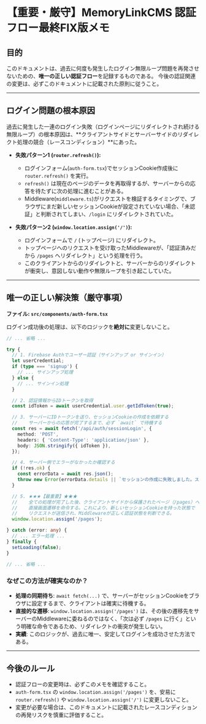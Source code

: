 # 【重要・厳守】MemoryLinkCMS 認証フロー最終FIX版メモ

## 目的
このドキュメントは、過去に何度も発生したログイン無限ループ問題を再発させないための、**唯一の正しい認証フロー**を記録するものである。
今後の認証関連の変更は、必ずこのドキュメントに記載された原則に従うこと。

---

## ログイン問題の根本原因

過去に発生した一連のログイン失敗（ログインページにリダイレクトされ続ける無限ループ）の根本原因は、**クライアントサイドとサーバーサイドのリダイレクト処理の競合（レースコンディション）**にあった。

- **失敗パターン1 (`router.refresh()`):**
  - ログインフォーム(`auth-form.tsx`)でセッションCookie作成後に `router.refresh()` を実行。
  - `refresh()` は現在のページのデータを再取得するが、サーバーからの応答を待たずに次の処理に進むことがある。
  - Middleware(`middleware.ts`)がリクエストを検証するタイミングで、ブラウザにまだ新しいセッションCookieが設定されていない場合、「未認証」と判断されてしまい、`/login` にリダイレクトされていた。

- **失敗パターン2 (`window.location.assign('/')`):**
  - ログインフォームで `/` (トップページ) にリダイレクト。
  - トップページへのリクエストを受け取ったMiddlewareが、「認証済みだから `/pages` へリダイレクト」という処理を行う。
  - このクライアントからのリダイレクトと、サーバーからのリダイレクトが衝突し、意図しない動作や無限ループを引き起こしていた。

---

## 唯一の正しい解決策（厳守事項）

**ファイル: `src/components/auth-form.tsx`**

ログイン成功後の処理は、以下のロジックを**絶対に**変更しないこと。

```typescript
// ... 省略 ...

try {
  // 1. Firebase Authでユーザー認証（サインアップ or サインイン）
  let userCredential;
  if (type === 'signup') {
    // ... サインアップ処理
  } else {
    // ... サインイン処理
  }

  // 2. 認証情報からIDトークンを取得
  const idToken = await userCredential.user.getIdToken(true);

  // 3. サーバーにIDトークンを送り、セッションCookieの作成を依頼する
  //    サーバーからの応答が完了するまで、必ず `await` で待機する
  const res = await fetch('/api/auth/sessionLogin', {
    method: 'POST',
    headers: { 'Content-Type': 'application/json' },
    body: JSON.stringify({ idToken }),
  });

  // 4. サーバー側でエラーがなかったか確認する
  if (!res.ok) {
    const errorData = await res.json();
    throw new Error(errorData.details || `セッションの作成に失敗しました。ステータス: ${res.status}`);
  }

  // 5. ★★★【最重要】★★★
  //    全ての処理が完了した後、クライアントサイドから保護されたページ（/pages）へ
  //    直接画面遷移を命令する。これにより、新しいセッションCookieを持った状態で
  //    リクエストが送信され、Middlewareが正しく認証状態を判断できる。
  window.location.assign('/pages');

} catch (error: any) {
  // ... エラー処理 ...
} finally {
  setLoading(false);
}

// ... 省略 ...
```

### なぜこの方法が確実なのか？
- **処理の同期待ち**: `await fetch(...)` で、サーバーがセッションCookieをブラウザに設定するまで、クライアントは確実に待機する。
- **直接的な遷移**: `window.location.assign('/pages')` は、その後の遷移先をサーバーのMiddlewareに委ねるのではなく、「次は必ず `/pages` に行く」という明確な命令であるため、リダイレクトの衝突が発生しない。
- **実績**: このロジックが、過去に唯一、安定してログインを成功させた方法である。

---

## 今後のルール
- 認証フローの変更時は、必ずこのメモを確認すること。
- `auth-form.tsx` の `window.location.assign('/pages')` を、安易に `router.refresh()` や `window.location.assign('/')` に変更しないこと。
- 変更が必要な場合は、このドキュメントに記載されたレースコンディションの再発リスクを慎重に評価すること。